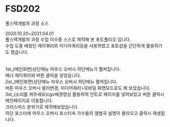 # FSD202
풀스택개발자 과정 소스

2020.10.20~2021.04.01<br>
풀스택개발자 과정 수업 이수중 스스로 제작해 본 포트폴리오 입니다.<br>
수업 도중 배웠던 제이쿼리와 미디어쿼리등을 사용하였고 포토샵을 간단하게 활용하기도 했습니다.<br><br><br>
1st_(메인화면)상단메뉴 마우스 오버시 하단메뉴가 펼쳐집니다.<br>
배너 제이쿼리와 버튼 클릭을 넣었습니다.<br>
2st_(메인화면)상단메뉴 마우스 오버시 하단메뉴 펼쳐집니다.<br>
버튼 마우스 오버시 컬러변경, 미디어쿼리>모바일 화면모드로도 해 보았습니다.<br>
3st_(소리를 켜주세요)cgv배경영상 활용하여 인트로 페이지를 넣어보았고 버튼 클릭시 메인페이지로 이동합니다.<br>
크리스마스 분위기로 제작해보았습니다.<br>
하단 포스터에 마우스 오버시 포스터속 가수들의 앨범곡 설명이 올라오고 클릭시 재생됩니다.<br>
